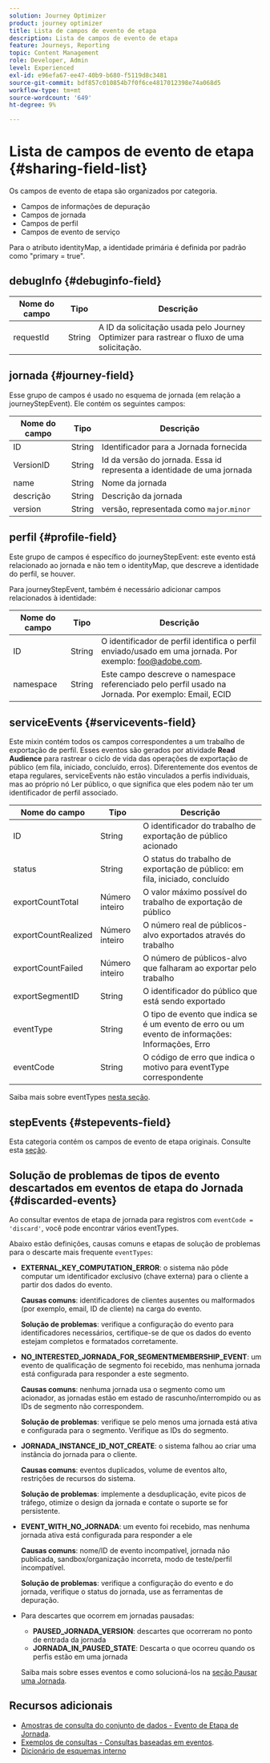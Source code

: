 ```yaml
---
solution: Journey Optimizer
product: journey optimizer
title: Lista de campos de evento de etapa
description: Lista de campos de evento de etapa
feature: Journeys, Reporting
topic: Content Management
role: Developer, Admin
level: Experienced
exl-id: e96efa67-ee47-40b9-b680-f5119d8c3481
source-git-commit: bdf857c010854b7f0f6ce4817012398e74a068d5
workflow-type: tm+mt
source-wordcount: '649'
ht-degree: 9%

---
```


# Lista de campos de evento de etapa {#sharing-field-list}

Os campos de evento de etapa são organizados por categoria.

* Campos de informações de depuração
* Campos de jornada
* Campos de perfil
* Campos de evento de serviço

Para o atributo identityMap, a identidade primária é definida por padrão como &quot;primary = true&quot;.

## debugInfo {#debuginfo-field}

| Nome do campo | Tipo | Descrição |
|---|---|------------|
| requestId | String | A ID da solicitação usada pelo Journey Optimizer para rastrear o fluxo de uma solicitação. |

## jornada {#journey-field}

Esse grupo de campos é usado no esquema de jornada (em relação a journeyStepEvent). Ele contém os seguintes campos:

| Nome do campo | Tipo | Descrição |
|---|---|------------|
| ID | String | Identificador para a Jornada fornecida |
| VersionID | String | Id da versão do jornada. Essa id representa a identidade de uma jornada |
| name | String | Nome da jornada |
| descrição | String | Descrição da jornada |
| version | String | versão, representada como `major`.`minor` |

## perfil {#profile-field}

Este grupo de campos é específico do journeyStepEvent: este evento está relacionado ao jornada e não tem o identityMap, que descreve a identidade do perfil, se houver.

Para journeyStepEvent, também é necessário adicionar campos relacionados à identidade:

| Nome do campo | Tipo | Descrição |
|---|---|------------|
| ID | String | O identificador de perfil identifica o perfil enviado/usado em uma jornada. Por exemplo: foo@adobe.com. |
| namespace | String | Este campo descreve o namespace referenciado pelo perfil usado na Jornada. Por exemplo: Email, ECID |

## serviceEvents {#servicevents-field}

Este mixin contém todos os campos correspondentes a um trabalho de exportação de perfil. Esses eventos são gerados por atividade **Read Audience** para rastrear o ciclo de vida das operações de exportação de público (em fila, iniciado, concluído, erros). Diferentemente dos eventos de etapa regulares, serviceEvents não estão vinculados a perfis individuais, mas ao próprio nó Ler público, o que significa que eles podem não ter um identificador de perfil associado.

| Nome do campo | Tipo | Descrição |
|---|---|------------|
| ID | String | O identificador do trabalho de exportação de público acionado |
| status | String | O status do trabalho de exportação de público: em fila, iniciado, concluído |
| exportCountTotal | Número inteiro | O valor máximo possível do trabalho de exportação de público |
| exportCountRealized | Número inteiro | O número real de públicos-alvo exportados através do trabalho |
| exportCountFailed | Número inteiro | O número de públicos-alvo que falharam ao exportar pelo trabalho |
| exportSegmentID | String | O identificador do público que está sendo exportado |
| eventType | String | O tipo de evento que indica se é um evento de erro ou um evento de informações: Informações, Erro |
| eventCode | String | O código de erro que indica o motivo para eventType correspondente |

Saiba mais sobre eventTypes [nesta seção](#discarded-events).

## stepEvents {#stepevents-field}

Esta categoria contém os campos de evento de etapa originais. Consulte esta [seção](../reports/sharing-legacy-fields.md).


## Solução de problemas de tipos de evento descartados em eventos de etapa do Jornada  {#discarded-events}

Ao consultar eventos de etapa de jornada para registros com `eventCode = 'discard'`, você pode encontrar vários eventTypes.

Abaixo estão definições, causas comuns e etapas de solução de problemas para o descarte mais frequente `eventTypes`:

* **EXTERNAL_KEY_COMPUTATION_ERROR**: o sistema não pôde computar um identificador exclusivo (chave externa) para o cliente a partir dos dados do evento.

  **Causas comuns**: identificadores de clientes ausentes ou malformados (por exemplo, email, ID de cliente) na carga do evento.

  **Solução de problemas**: verifique a configuração do evento para identificadores necessários, certifique-se de que os dados do evento estejam completos e formatados corretamente.

* **NO_INTERESTED_JORNADA_FOR_SEGMENTMEMBERSHIP_EVENT**: um evento de qualificação de segmento foi recebido, mas nenhuma jornada está configurada para responder a este segmento.

  **Causas comuns**: nenhuma jornada usa o segmento como um acionador, as jornadas estão em estado de rascunho/interrompido ou as IDs de segmento não correspondem.

  **Solução de problemas**: verifique se pelo menos uma jornada está ativa e configurada para o segmento. Verifique as IDs do segmento.

* **JORNADA_INSTANCE_ID_NOT_CREATE**: o sistema falhou ao criar uma instância do jornada para o cliente.

  **Causas comuns**: eventos duplicados, volume de eventos alto, restrições de recursos do sistema.

  **Solução de problemas**: implemente a desduplicação, evite picos de tráfego, otimize o design da jornada e contate o suporte se for persistente.

* **EVENT_WITH_NO_JORNADA**: um evento foi recebido, mas nenhuma jornada ativa está configurada para responder a ele

  **Causas comuns**: nome/ID de evento incompatível, jornada não publicada, sandbox/organização incorreta, modo de teste/perfil incompatível.

  **Solução de problemas**: verifique a configuração do evento e do jornada, verifique o status do jornada, use as ferramentas de depuração.

* Para descartes que ocorrem em jornadas pausadas:

   * **PAUSED_JORNADA_VERSION**: descartes que ocorreram no ponto de entrada da jornada
   * **JORNADA_IN_PAUSED_STATE**: Descarta o que ocorreu quando os perfis estão em uma jornada

  Saiba mais sobre esses eventos e como solucioná-los na [seção Pausar uma Jornada](../building-journeys/journey-pause.md#troubleshoot-profile-discards-in-paused-journeys).

## Recursos adicionais

* [Amostras de consulta do conjunto de dados - Evento de Etapa de Jornada](../data/datasets-query-examples.md#journey-step-event).
* [Exemplos de consultas - Consultas baseadas em eventos](query-examples.md#event-based-queries).
* [Dicionário de esquemas interno](https://experienceleague.adobe.com/tools/ajo-schemas/schema-dictionary.html?lang=pt-BR)

